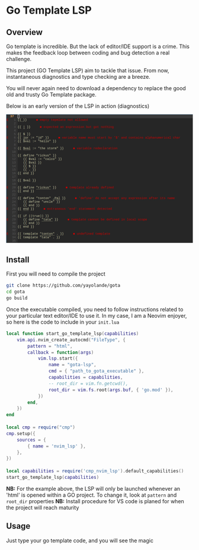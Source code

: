 # Go Template LSP

## Overview

Go template is incredible. But the lack of editor/IDE support is a crime. This makes the feedback loop between coding and bug detection a real challenge.

This project (GO Template LSP) aim to tackle that issue. From now, instantaneous diagnostics and type checking are a breeze.

You will never again need to download a dependency to replace the good old and trusty Go Template package.

Below is an early version of the LSP in action (diagnostics)

![diagnostics image for Go Template](assets/examples_1.png)

## Install

First you will need to compile the project

```bash
git clone https://github.com/yayolande/gota
cd gota
go build
```

Once the executable compiled, you need to follow instructions related to your particular text editor/IDE to use it.
In my case, I am a Neovim enjoyer, so here is the code to include in your `init.lua`

```lua
local function start_go_template_lsp(capabilities)
	vim.api.nvim_create_autocmd("FileType", {
		pattern = "html",
		callback = function(args)
			vim.lsp.start({
				name = "gota-lsp",
				cmd = { "path_to_gota_executable" },
				capabilities = capabilities,
				-- root_dir = vim.fn.getcwd(),
				root_dir = vim.fs.root(args.buf, { 'go.mod' }),
			})
		end,
	})
end

local cmp = require("cmp")
cmp.setup({
    sources = {
        { name = 'nvim_lsp' },
    },
})

local capabilities = require('cmp_nvim_lsp').default_capabilities()
start_go_template_lsp(capabilities)

```

**NB:** For the example above, the LSP will only be launched whenever an 'html' is opened within a GO project. To change it, look at `pattern` and `root_dir` properties
**NB:** Install procedure for VS code is planed for when the project will reach maturity

## Usage

Just type your go template code, and you will see the magic
